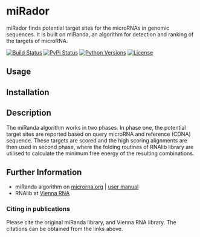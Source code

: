 # miRador

miRador finds potential target sites for the microRNAs in genomic sequences. It is built on miRanda, an algorithm for detection and ranking of the targets of microRNA.

[![Build Status](https://travis-ci.org/PrashntS/pancake.svg?branch=master)](https://travis-ci.org/PrashntS/pancake)
[![PyPi Status](https://img.shields.io/badge/pypi-4.0-orange.svg)](#)
[![Python Versions](https://img.shields.io/badge/python-2.7%2C%203.3%2C%203.4%2C%203.4-blue.svg)](#)
[![License](https://img.shields.io/badge/license-GPLv3-green.svg)](#)

## Usage

## Installation

## Description

The miRanda algorithm works in two phases. In phase one, the potential target sites are reported based on query microRNA and reference (CDNA) sequence. These targets are scored and the high scoring alignments are then used in second phase, where the folding routines of RNAlib library are utilised to calculate the minimum free energy of the resulting combinations.

## Further Information

- miRanda algorithm on [microrna.org](http://www.microrna.org/microrna/getDownloads.do) | [user manual](http://cbio.mskcc.org/microrna_data/manual.html)
- RNAlib at [Vienna RNA](http://www.tbi.univie.ac.at/RNA/)

### Citing in publications

Please cite the original miRanda library, and Vienna RNA library. The citations can be obtained from the links above.
